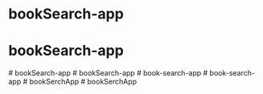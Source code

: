 # bookSearch-app
# bookSearch-app
#   b o o k S e a r c h - a p p  
 #   b o o k S e a r c h - a p p  
 #   b o o k - s e a r c h - a p p  
 #   b o o k - s e a r c h - a p p  
 # bookSerchApp
#   b o o k S e r c h A p p  
 